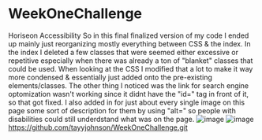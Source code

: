 # WeekOneChallenge
Horiseon Accessibility
So in this final finalized version of my code I ended up mainly just reorganizing mostly everything between CSS & the index. 
In the index I deleted a few classes that were seemed either excessive or repetitive especially when there was already a ton of "blanket" classes that could be used.
When looking at the CSS I modified that a lot to make it way more condensed & essentially just added onto the pre-existing elements/classes.
The other thing I noticed was the link for search engine optomization wasn't working since it didnt have the "id=" tag in front of it, so that got fixed.
I also added in for just about every single image on this page some sort of description for them by using "alt=" so people with disabilities could still underdstand what was on the page.
![image](https://user-images.githubusercontent.com/104907412/171302730-69bfd7cb-7e54-4650-82a8-3bfc7ee620fa.png)
![image](https://user-images.githubusercontent.com/104907412/171302766-01316bc3-43b6-4725-9742-c222bfec5f0f.png)
https://github.com/tayyjohnson/WeekOneChallenge.git
